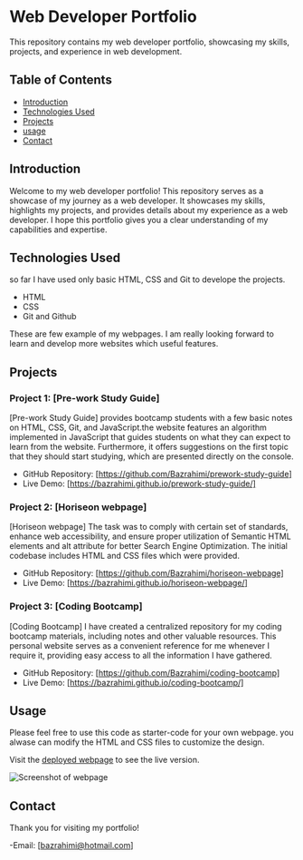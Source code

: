 # Web Developer Portfolio
This repository contains my web developer portfolio, showcasing my skills, projects, and experience in web development.
## Table of Contents
- [Introduction](#introduction)
- [Technologies Used](#technologies-used)
- [Projects](#projects)
- [usage](#usage)
- [Contact](#contact)

## Introduction
Welcome to my web developer portfolio! This repository serves as a showcase of my journey as a web developer. It showcases my skills, highlights my projects, and provides details about my experience as a web developer. I hope this portfolio gives you a clear understanding of my capabilities and expertise.

## Technologies Used
so far I have used only basic HTML, CSS and Git to develope the projects.

- HTML
- CSS
- Git and Github

These are few example of my webpages. I am really looking forward to learn and develop more websites which useful features.

## Projects
### Project 1: [Pre-work Study Guide]
[Pre-work Study Guide] provides bootcamp students with a few basic notes on HTML, CSS, Git, and JavaScript.the website features an algorithm implemented in JavaScript that guides students on what they can expect to learn from the website. Furthermore, it offers suggestions on the first topic that they should start studying, which are presented directly on the console.

- GitHub Repository: [https://github.com/Bazrahimi/prework-study-guide]
- Live Demo: [https://bazrahimi.github.io/prework-study-guide/]

### Project 2: [Horiseon webpage]
[Horiseon webpage] The task was to comply with certain set of standards, enhance web accessibility, and ensure proper utilization of Semantic HTML elements and alt attribute for better Search Engine Optimization. The initial codebase includes HTML and CSS files which were provided.


- GitHub Repository: [https://github.com/Bazrahimi/horiseon-webpage]
- Live Demo: [https://bazrahimi.github.io/horiseon-webpage/]

### Project 3: [Coding Bootcamp]
[Coding Bootcamp] 
I have created a centralized repository for my coding bootcamp materials, including notes and other valuable resources. This personal website serves as a convenient reference for me whenever I require it, providing easy access to all the information I have gathered.
- GitHub Repository: [https://github.com/Bazrahimi/coding-bootcamp]
- Live Demo: [https://bazrahimi.github.io/coding-bootcamp/]

## Usage

Please feel free to use this code as starter-code for your own webpage. you alwase can modify the HTML and CSS files to customize the design.

Visit the [deployed webpage](https://bazrahimi.github.io/dev-portfolio/) to see the live version.


![Screenshot of webpage](./Develop)


## Contact
Thank you for visiting my portfolio!

-Email: [bazrahimi@hotmail.com]

